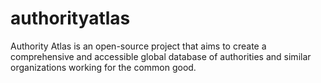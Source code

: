 # authorityatlas
Authority Atlas is an open-source project that aims to create a comprehensive and accessible global database of authorities and similar organizations working for the common good.
